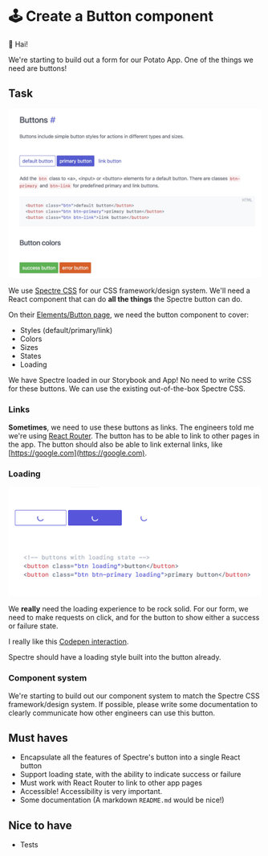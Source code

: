 # 🕹 Create a Button component

👋 Hai!

We're starting to build out a form for our Potato App. One of the things we need are buttons!

## Task

![Spectre Buttons](./images/spectre-buttons.jpg)

We use [Spectre CSS](https://picturepan2.github.io/spectre/elements.html#buttons) for our CSS framework/design system. We'll need a React component that can do **all the things** the Spectre button can do.

On their [Elements/Button page](https://picturepan2.github.io/spectre/elements.html#buttons), we need the button component to cover:

* Styles (default/primary/link)
* Colors
* Sizes
* States
* Loading

We have Spectre loaded in our Storybook and App! No need to write CSS for these buttons. We can use the existing out-of-the-box Spectre CSS.

### Links

**Sometimes**, we need to use these buttons as links. The engineers told me we're using [React Router](https://github.com/ReactTraining/react-router). The button has to be able to link to other pages in the app. The button should also be able to link external links, like [https://google.com](https://google.com).

### Loading

![Spectre buttons loading](./images/spectre-buttons-loading.gif)

We **really** need the loading experience to be rock solid. For our form, we need to make requests on click, and for the button to show either a success or failure state.

I really like this [Codepen interaction](https://codepen.io/ItsJonQ/pen/VGRgwV).

Spectre should have a loading style built into the button already.

### Component system

We're starting to build out our component system to match the Spectre CSS framework/design system. If possible, please write some documentation to clearly communicate how other engineers can use this button.


## Must haves

* Encapsulate all the features of Spectre's button into a single React button
* Support loading state, with the ability to indicate success or failure
* Must work with React Router to link to other app pages
* Accessible! Accessibility is very important.
* Some documentation (A markdown `README.md` would be nice!)

## Nice to have

* Tests